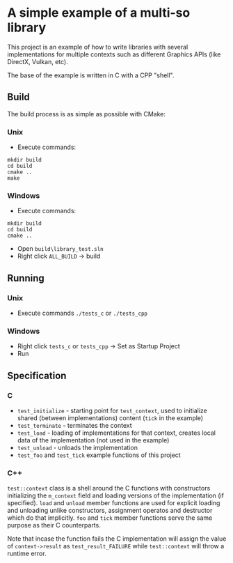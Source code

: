 # A simple example of a multi-so library

This project is an example of how to write libraries with several implementations for multiple contexts such as different Graphics APIs (like DirectX, Vulkan, etc).

The base of the example is written in C with a CPP "shell".

## Build

The build process is as simple as possible with CMake:

### Unix

* Execute commands:
```
mkdir build
cd build
cmake ..
make
```

### Windows

* Execute commands:
```
mkdir build
cd build
cmake ..
```

* Open `build\library_test.sln`
* Right click `ALL_BUILD` -> build

## Running

### Unix

* Execute commands `./tests_c` or `./tests_cpp`

### Windows

* Right click `tests_c` or `tests_cpp` -> Set as Startup Project
* Run

## Specification

### C

* `test_initialize` - starting point for `test_context`, used to initialize shared (between implementations) content (`tick` in the example)
* `test_terminate` - terminates the context
* `test_load` - loading of implementations for that context, creates local data of the implementation (not used in the example)
* `test_unload` - unloads the implementation
* `test_foo` and `test_tick` example functions of this project

### C++

`test::context` class is a shell around the C functions with constructors initializing the `m_context` field and loading versions of the implementation (if specified). `load` and `unload` member functions are used for explicit loading and unloading unlike constructors, assignment operatos and destructor which do that implicitly. `foo` and `tick` member functions serve the same purpose as their C counterparts.

Note that incase the function fails the C implementation will assign the value of `context->result` as `test_result_FAILURE` while `test::context` will throw a runtime error.
